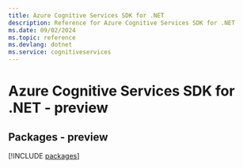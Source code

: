 ```yaml
---
title: Azure Cognitive Services SDK for .NET
description: Reference for Azure Cognitive Services SDK for .NET
ms.date: 09/02/2024
ms.topic: reference
ms.devlang: dotnet
ms.service: cognitiveservices
---
```

# Azure Cognitive Services SDK for .NET - preview
## Packages - preview
[!INCLUDE [packages](cognitive-services-index.md)]